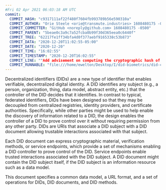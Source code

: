 ```yaml
---
#Fri 02 Apr 2021 06:03:18 AM UTC
commit:
  COMMIT_HASH: "c9317111af22f480f7604fb993789b56e590310a"
  COMMIT_AUTHOR: "Orie Steele <orie@transmute.industries> 1608480175 -0600"
  COMMIT_COMMITTER: "GitHub <noreply@github.com> 1608480175 -0500"
  COMMIT_PARENT: "5beae0c3a9c7a52fcba0b99f30d365eea0c6440f"
  COMMIT_TREE: "62217fe1ff34bfa4d0f377aebf9165338c53b873"
  COMMIT_DATA: "2020-12-20T11:02:55-05:00"
  COMMIT_DATE: "2020-12-20"
  COMMIT_TIME: "16:02:55"
  COMMIT_TIMESTAMP: "2020-12-20T16:02:55"
  COMMIT_LINE: ""Add advisement on computing the cryptographic hash of a context."
  COMMIT_RUNNABLE: "file:///home/ewelton/Desktop/I/did-biometrics/did-core-dataset/analysis/gitinfo/c9317111af22f480f7604fb993789b56e590310a/snapshot/index.html"
---
```


<section id="abstract">
<p>
<a>Decentralized identifiers</a> (DIDs) are a new type of identifier that
enables verifiable, decentralized digital identity. A <a>DID</a> identifies any
subject (e.g., a person, organization, thing, data model, abstract entity, etc.)
that the controller of the <a>DID</a> decides that it identifies. In contrast to
typical, federated identifiers, DIDs have been designed so that they may be
decoupled from centralized registries, identity providers, and certificate
authorities. Specifically, while other parties might be used to help enable the
discovery of information related to a <a>DID</a>, the design enables the
controller of a <a>DID</a> to prove control over it without requiring permission
from any other party. <a>DID</a>s are URIs that associate a <a>DID subject</a>
with a <a>DID document</a> allowing trustable interactions associated with that
subject.
    </p>
<p>
Each <a>DID document</a> can express cryptographic material, verification
methods, or <a>service endpoints</a>, which provide a set of mechanisms enabling
a <a>DID controller</a> to prove control of the <a>DID</a>. <a>Service
endpoints</a> enable trusted interactions associated with the <a>DID
subject</a>. A <a>DID document</a> might contain the <a>DID subject</a> itself,
if the <a>DID subject</a> is an information resource such as a data model.
    </p>
<p>
This document specifies a common data model, a URL format, and a set of
operations for <a>DIDs</a>, <a>DID documents</a>, and <a>DID methods</a>.
    </p>
</section>
